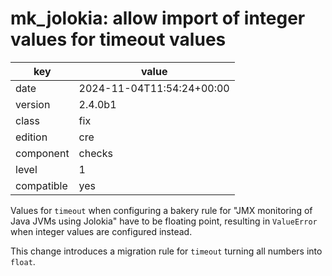 [//]: # (werk v2)
# mk_jolokia: allow import of integer values for timeout values

key        | value
---------- | ---
date       | 2024-11-04T11:54:24+00:00
version    | 2.4.0b1
class      | fix
edition    | cre
component  | checks
level      | 1
compatible | yes

Values for `timeout` when configuring a bakery rule for "JMX monitoring of Java JVMs using Jolokia"
have to be floating point, resulting in `ValueError` when integer values are configured instead.

This change introduces a migration rule for `timeout` turning all numbers into `float`.
